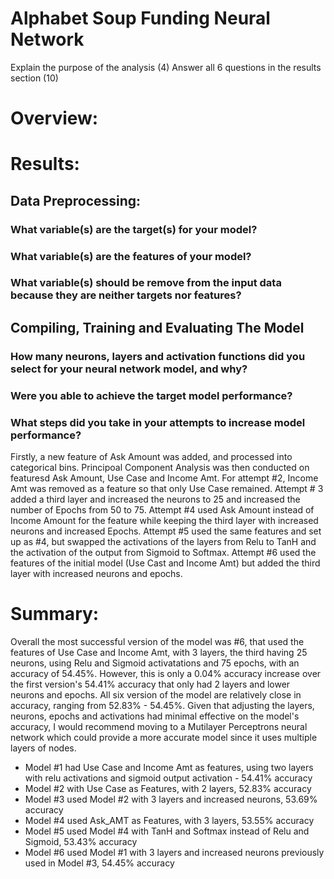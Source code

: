 # Alphabet Soup Funding Neural Network



Explain the purpose of the analysis (4)
Answer all 6 questions in the results section (10)

# Overview: 

# Results: 

## Data Preprocessing: 

### What variable(s) are the target(s) for your model? 

### What variable(s) are the features of your model? 

### What variable(s) should be remove from the input data because they are neither targets nor features? 

## Compiling, Training and Evaluating The Model 

### How many neurons, layers and activation functions did you select for your neural network model, and why? 

### Were you able to achieve the target model performance? 

### What steps did you take in your attempts to increase model performance? 
Firstly, a new feature of Ask Amount was added, and processed into categorical bins. Principoal Component Analysis was then conducted on featuresd Ask Amount, Use Case and Income Amt. 
For attempt #2, Income Amt was removed as a feature so that only Use Case remained. Attempt # 3 added a third layer and increased the neurons to 25 and increased the number of Epochs from 50 to 75. Attempt #4 used Ask Amount instead of Income Amount for the feature while keeping the third layer with increased neurons and increased Epochs. Attempt #5 used the same features and set up as #4, but swapped the activations of the layers from Relu to TanH and the activation of the output from Sigmoid to Softmax. Attempt #6 used the features of the initial model (Use Cast and Income Amt) but added the third layer with increased neurons and epochs. 

# Summary: 
Overall the most successful version of the model was #6, that used the features of Use Case and Income Amt, with 3 layers, the third having 25 neurons, using Relu and Sigmoid activatations and 75 epochs, with an accuracy of 54.45%. However, this is only a 0.04% accuracy increase over the first version's 54.41% accuracy that only had 2 layers and lower neurons and epochs. All six version of the model are relatively close in accuracy, ranging from 52.83% - 54.45%. Given that adjusting the layers, neurons, epochs and activations had minimal effective on the model's accuracy, I would recommend moving to a Mutilayer Perceptrons neural network which could provide a more accurate model since it uses multiple layers of nodes. 

- Model #1 had Use Case and Income Amt as features, using two layers with relu activations and sigmoid output activation - 54.41% accuracy
- Model #2 with Use Case as Features, with 2 layers, 52.83% accuracy
- Model #3 used Model #2 with 3 layers and increased neurons, 53.69% accuracy
- Model #4 used Ask_AMT as Features, with 3 layers, 53.55% accuracy
- Model #5 used Model #4 with TanH and Softmax instead of Relu and Sigmoid, 53.43% accuracy
- Model #6 used Model #1 with 3 layers and increased neurons previously used in Model #3, 54.45% accuracy 
